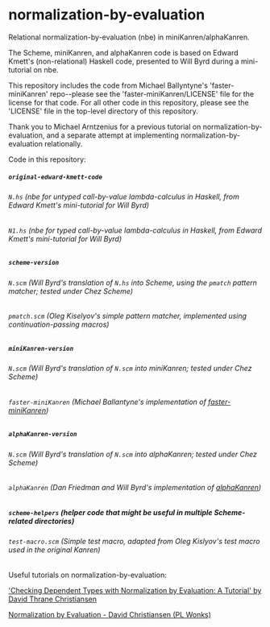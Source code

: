 # normalization-by-evaluation

Relational normalization-by-evaluation (nbe) in miniKanren/alphaKanren.

The Scheme, miniKanren, and alphaKanren code is based on Edward Kmett's (non-relational) Haskell code, presented to Will Byrd during a mini-tutorial on nbe.

This repository includes the code from Michael Ballyntyne's 'faster-miniKanren' repo--please see the 'faster-miniKanren/LICENSE' file for the license for that code.  For all other code in this repository, please see the 'LICENSE' file in the top-level directory of this repository.

Thank you to Michael Arntzenius for a previous tutorial on normalization-by-evaluation, and a separate attempt at implementing normalization-by-evaluation relationally.

Code in this repository:

##### `original-edward-kmett-code`
###### `N.hs` (nbe for untyped call-by-value lambda-calculus in Haskell, from Edward Kmett's mini-tutorial for Will Byrd)
###### `N1.hs` (nbe for typed call-by-value lambda-calculus in Haskell, from Edward Kmett's mini-tutorial for Will Byrd)
##### `scheme-version`
###### `N.scm` (Will Byrd's translation of `N.hs` into Scheme, using the `pmatch` pattern matcher; tested under Chez Scheme)
###### `pmatch.scm` (Oleg Kiselyov's simple pattern matcher, implemented using continuation-passing macros)
##### `miniKanren-version`
###### `N.scm` (Will Byrd's translation of `N.scm` into miniKanren; tested under Chez Scheme)
###### `faster-miniKanren` (Michael Ballantyne's implementation of [faster-miniKanren](https://github.com/michaelballantyne/faster-miniKanren))
##### `alphaKanren-version`
###### `N.scm` (Will Byrd's translation of `N.scm` into alphaKanren; tested under Chez Scheme)
###### `alphaKanren` (Dan Friedman and Will Byrd's implementation of [alphaKanren](https://github.com/webyrd/alphaKanren))
##### `scheme-helpers` (helper code that might be useful in multiple Scheme-related directories)
###### `test-macro.scm` (Simple test macro, adapted from Oleg Kislyov's test macro used in the original Kanren)

Useful tutorials on normalization-by-evaluation:

['Checking Dependent Types with Normalization by Evaluation: A Tutorial' by David Thrane Christiansen](http://www.davidchristiansen.dk/tutorials/nbe/)

[Normalization by Evaluation - David Christiansen (PL Wonks)](https://www.youtube.com/watch?v=CpADWJa-f28)
